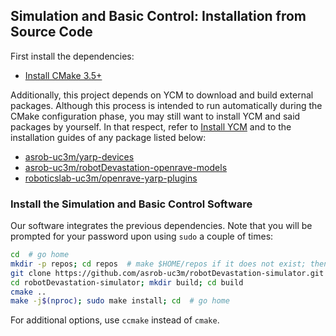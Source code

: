 ## Simulation and Basic Control: Installation from Source Code

First install the dependencies:
- [Install CMake 3.5+](https://github.com/roboticslab-uc3m/installation-guides/blob/master/docs/install-cmake.md)

Additionally, this project depends on YCM to download and build external packages. Although this process is intended to run automatically during the CMake configuration phase, you may still want to install YCM and said packages by yourself. In that respect, refer to [Install YCM](https://github.com/roboticslab-uc3m/installation-guides/blob/master/docs/install-ycm.md) and to the installation guides of any package listed below:

- [asrob-uc3m/yarp-devices](https://github.com/asrob-uc3m/yarp-devices)
- [asrob-uc3m/robotDevastation-openrave-models](https://github.com/asrob-uc3m/robotDevastation-openrave-models)
- [roboticslab-uc3m/openrave-yarp-plugins](https://github.com/roboticslab-uc3m/openrave-yarp-plugins)

### Install the Simulation and Basic Control Software

Our software integrates the previous dependencies. Note that you will be prompted for your password upon using `sudo` a couple of times:

```bash
cd  # go home
mkdir -p repos; cd repos  # make $HOME/repos if it does not exist; then, enter it
git clone https://github.com/asrob-uc3m/robotDevastation-simulator.git  # download source code from the repository
cd robotDevastation-simulator; mkdir build; cd build
cmake ..
make -j$(nproc); sudo make install; cd  # go home
```

For additional options, use `ccmake` instead of `cmake`.

